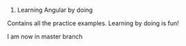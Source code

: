 1. Learning Angular by doing

Contains all the practice examples. Learning by doing is fun!

I am now in master branch